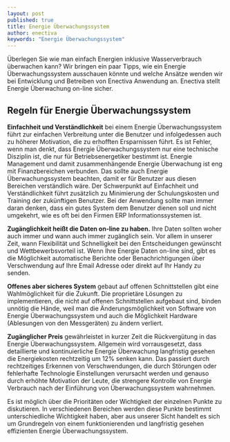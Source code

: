 ```yaml
---
layout: post
published: true
title: Energie Überwachungssystem
author: enectiva
keywords: "Energie Überwachungssystem"
---
```



Überlegen Sie wie man einfach Energien inklusive Wasserverbrauch überwachen kann? Wir bringen ein paar Tipps, wie ein Energie Überwachungssystem ausschauen könnte und welche Ansätze wenden wir bei Entwicklung und Betreiben von Enectiva Anwendung an. Enectiva stellt Energie Überwachung on-line sicher.
## Regeln für Energie Überwachungssystem
**Einfachheit und Verständlichkeit** bei einem Energie Überwachungssystem führt zur einfachen Verbreitung unter die Benutzer und infolgedessen auch zu höherer Motivation, die zu erhofften Ersparnissen führt. Es ist Fehler, wenn man denkt, dass Energie Überwachungssystem nur eine technische Disziplin ist, die nur für Betriebsenergetiker bestimmt ist. Energie Management und damit zusammenhängende Energie Überwachung ist eng mit Finanzbereichen verbunden. Das sollte auch Energie Überwachungssystem beachten, damit er für Benutzer aus diesen Bereichen verständlich wäre. Der Schwerpunkt auf Einfachheit und Verständlichkeit führt zusätzlich zu Minimierung der Schulungskosten und Training der zukünftigen Benutzer. Bei der Anwendung sollte man immer daran denken, dass ein gutes System dem Benutzer dienen soll und nicht umgekehrt, wie es oft bei den Firmen ERP Informationssystemen ist.

**Zugänglichkeit heißt die Daten on-line zu haben.** Ihre Daten sollten woher auch immer und wann auch immer zugänglich sein. Vor allem in unserer Zeit, wann Flexibilität und Schnelligkeit bei den Entscheidungen gewünscht und Wettbewerbsvorteil ist. Wenn Ihre Energie Daten on-line sind, gibt es die Möglichkeit automatische Berichte oder Benachrichtigungen über Verschwendung auf Ihre Email Adresse oder direkt auf Ihr Handy zu senden. 

**Offenes aber sicheres System** gebaut auf offenen Schnittstellen gibt eine Wahlmöglichkeit für die Zukunft. Die proprietäre Lösungen zu implementieren, die nicht auf offenen Schnittstellen aufgebaut sind, binden unnötig die Hände, weil man die Änderungsmöglichkeit von Software von Energie Überwachungssystem und auch die Möglichkeit Hardware (Ablesungen von den Messgeräten) zu ändern verliert.

**Zugänglicher Preis** gewährleistet in kurzer Zeit die Rückvergütung in das Energie Überwachungssystem. Allgemein wird vorrausgesetzt, dass detaillierte und kontinuierliche Energie Überwachung langfristig gesehen die Energiekosten rechtzeitig um 12% senken kann. Das passiert durch rechtzeitiges Erkennen von Verschwendungen, die durch Störungen oder fehlerhafte Technologie Einstellungen verursacht werden und genauso durch erhöhte Motivation der Leute, die strengere Kontrolle von Energie Verbrauch nach der Einführung von Überwachungssystem wahrnehmen.

Es ist möglich über die Prioritäten oder Wichtigkeit der einzelnen Punkte zu diskutieren. In verschiedenen Bereichen werden diese Punkte bestimmt unterschiedliche Wichtigkeit haben, aber aus unserer Sicht handelt es sich um Grundregeln von einem funktionierenden und langfristig gesehen effizienten Energie Überwachungssystem. 



